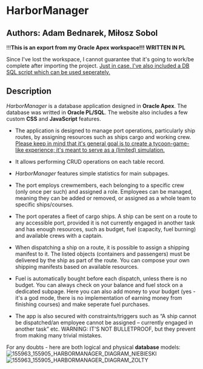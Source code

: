 # HarborManager
## Authors: Adam Bednarek, Miłosz Sobol
!!!**This is an export from my Oracle Apex workspace!!! WRITTEN IN PL**

Since I've lost the workspace, I cannot guarantee that it's going to work/be complete after importing the project. <ins>Just in case, I've also included a DB SQL script which can be used seperately.</ins>

## Description

*HarborManager* is a database application designed in **Oracle Apex**. The database was writted in **Oracle PL/SQL**. The website also includes a few custom **CSS** and **JavaScript** features.

- The application is designed to manage port operations, particularly ship routes, by assigning resources such as ships cargo and working crew. <ins>Please keep in mind that it's general goal is to create a tycoon-game-like experience; it's meant to serve as a (limited) simulation.</ins>

- It allows performing CRUD operations on each table record.
  
- *HarborManager* features simple statistics for main subpages. 

- The port employs crewmembers, each belonging to a specific crew (only once per such) and assigned a role. Employees can be managed, meaning they can be added or removed, or assigned as a whole team to specific ships/courses.
  
- The port operates a fleet of cargo ships. A ship can be sent on a route to any accessible port, provided it is not currently engaged in another task and has enough resources, such as budget, fuel (capacity, fuel burning) and available crews with a captain.
  
- When dispatching a ship on a route, it is possible to assign a shipping manifest to it. The listed objects (containers and passengers) must be delivered by the ship as part of the route. You can compose your own shipping manifests based on available resources.
  
- Fuel is automatically bought before each dispatch, unless there is no budget. You can always check on your balance and fuel stock on a dedicated subpage. Here you can also add money to your budget (yes - it's a god mode, there is no implementation of earning money from finishing courses) and make seperate fuel purchases.

- The app is also secured with constraints/triggers such as “A ship cannot be dispatched/an employee cannot be assigned – currently engaged in another task” etc. WARNING: IT'S NOT BULLETPROOF, but they prevent from making many trivial mistakes.
  
For any doubts - here are both logical and physical **database** models:
![155963_155905_HARBORMANAGER_DIAGRAM_NIEBIESKI](https://github.com/user-attachments/assets/02c23189-dab8-4e93-afb2-47877bc889b7)
![155963_155905_HARBORMANAGER_DIAGRAM_ZOLTY](https://github.com/user-attachments/assets/e1fbb96f-131b-45c9-846a-30aa37210236)

